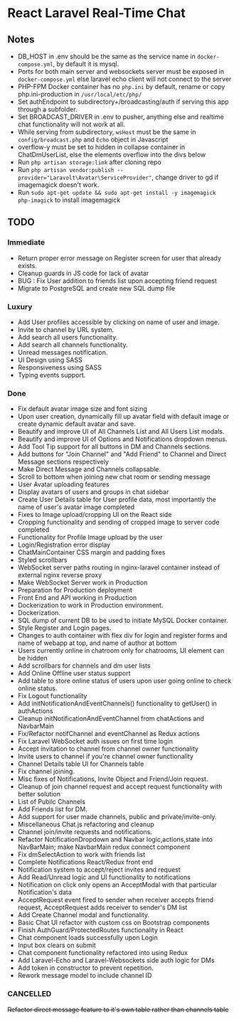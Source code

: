 # React Laravel Real-Time Chat

## Notes

- DB_HOST in .env should be the same as the service name in `docker-compose.yml`, by default it is mysql.
- Ports for both main server and websockets server must be exposed in `docker-compose.yml` else laravel echo client will not connect to the server
- PHP-FPM Docker container has no `php.ini` by default, rename or copy php.ini-production in `/usr/local/etc/php/`
- Set authEndpoint to subdirectory+/broadcasting/auth if serving this app through a subfolder.
- Set BROADCAST_DRIVER in .env to pusher, anything else and realtime chat functionality will not work at all.
- While serving from subdirectory, `wsHost` must be the same in `config/broadcast.php` and `Echo` object in Javascript
- overflow-y must be set to hidden in collapse container in ChatDmUserList, else the elements overflow into the divs below
- Run `php artisan storage:link` after cloning repo
- Run `php artisan vendor:publish --provider="Laravolt\Avatar\ServiceProvider"`, change driver to gd if imagemagick doesn't work.
- Run `sudo apt-get update && sudo apt-get install -y imagemagick php-imagick` to install imagemagick

## TODO

### Immediate

- Return proper error message on Register screen for user that already exists.
- Cleanup guards in JS code for lack of avatar 
- BUG : Fix User addition to friends list upon accepting friend request
- Migrate to PostgreSQL and create new SQL dump file

### Luxury

- Add User profiles accessible by clicking on name of user and image.
- Invite to channel by URL system.
- Add search all users functionality.
- Add search all channels functionality.
- Unread messages notification.
- UI Design using SASS
- Responsiveness using SASS
- Typing events support.


### Done

- Fix default avatar image size and font sizing
- Upon user creation, dynamically fill up avatar field with default image or create dynamic default avatar and save.
- Beautify and improve UI of All Channels List and All Users List modals.
- Beautify and improve UI of Options and Notifications dropdown menus.
- Add Tool Tip support for all buttons in DM and Channels sections.
- Add buttons for "Join Channel" and "Add Friend" to Channel and Direct Message sections respectively
- Make Direct Message and Channels collapsable.
- Scroll to bottom when joining new chat room or sending message
- User Avatar uploading features
- Display avatars of users and groups in chat sidebar
- Create User Details table for User profile data, most importantly the name of user's avatar image completed
- Fixes to Image upload/cropping UI on the React side
- Cropping functionality and sending of cropped image to server code completed
- Functionality for Profile Image upload by the user
- Login/Registration error display
- ChatMainContainer CSS margin and padding fixes
- Styled scrollbars
- WebSocket server paths routing in nginx-laravel container instead of external nginx reverse proxy
- Make WebSocket Server work in Production 
- Preparation for Production deployment
- Front End and API working in Production
- Dockerization to work in Production environment.
- Dockerization.
- SQL dump of current DB to be used to initiate MySQL Docker container.
- Style Register and Login pages.
- Changes to auth container with flex div for login and register forms and name of webapp at top, and name of author at bottom
- Users currently online in chatroom only for chatrooms, UI element can be hidden
- Add scrollbars for channels and dm user lists 
- Add Online Offline user status support
- Add table to store online status of users upon user going online to check online status.
- Fix Logout functionality
- Add initNotificationAndEventChannels() functionality to getUser() in authActions
- Cleanup initNotificationAndEventChannel from chatActions and NavbarMain
- Fix/Refactor notifChannel and eventChannel as Redux actions
- Fix Laravel WebSocket auth issues on first time login
- Accept invitation to channel from channel owner functionality
- Invite users to channel if you're channel owner functionality
- Channel Details table UI for Channels table
- Fix channel joining.
- Misc fixes of Notifications, Invite Object and Friend/Join request.
- Cleanup of join channel request and accept request functionality with better solution
- List of Pubilc Channels
- Add Friends list for DM.
- Add support for user made channels, public and private/invite-only.
- Miscellaneous Chat.js refactoring and cleanup
- Channel join/invite requests and notifications.
- Refactor NotificationDropdown and Navbar logic,actions,state into NavBarMain; make NavbarMain redux connect component
- Fix dmSelectAction to work with friends list
- Complete Notifications React/Redux front end 
- Notification system to accept/reject invites and request
- Add Read/Unread logic and UI functionality to notifications
- Notification on click only opens an AcceptModal with that particular Notification's data
- AcceptRequest event fired to sender when receiver accepts friend request, AcceptRequest adds receiver to sender's DM list
- Add Create Channel modal and functionality.
- Basic Chat UI refactor with custom css on Bootstrap components
- Finish AuthGuard/ProtectedRoutes functionality in React
- Chat component loads successfully upon Login
- Input box clears on submit
- Chat component functionality refactored into using Redux
- Add Laravel-Echo and Laravel-Websockets side auth logic for DMs
- Add token in constructor to prevent repetition.
- Rework message model to include channel ID

### CANCELLED

<del>Refactor direct message feature to it's own table rather than channels table</del>
